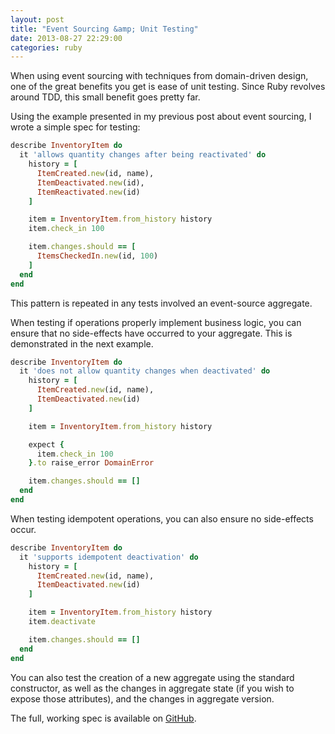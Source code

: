 ```yaml
---
layout: post
title: "Event Sourcing &amp; Unit Testing"
date: 2013-08-27 22:29:00
categories: ruby
---
```

When using event sourcing with techniques from domain-driven design, one of the great benefits you get is ease of unit testing. Since Ruby revolves around TDD, this small benefit goes pretty far.

Using the example presented in my previous post about event sourcing, I wrote a simple spec for testing:

```ruby
describe InventoryItem do
  it 'allows quantity changes after being reactivated' do
    history = [
      ItemCreated.new(id, name),
      ItemDeactivated.new(id),
      ItemReactivated.new(id)
    ]

    item = InventoryItem.from_history history
    item.check_in 100

    item.changes.should == [
      ItemsCheckedIn.new(id, 100)
    ]
  end
end
```

This pattern is repeated in any tests involved an event-source aggregate.

When testing if operations properly implement business logic, you can ensure that no side-effects have occurred to your aggregate. This is demonstrated in the next example.

```ruby
describe InventoryItem do
  it 'does not allow quantity changes when deactivated' do
    history = [
      ItemCreated.new(id, name),
      ItemDeactivated.new(id)
    ]

    item = InventoryItem.from_history history

    expect {
      item.check_in 100
    }.to raise_error DomainError

    item.changes.should == []
  end
end
```

When testing idempotent operations, you can also ensure no side-effects occur.

```ruby
describe InventoryItem do
  it 'supports idempotent deactivation' do
    history = [
      ItemCreated.new(id, name),
      ItemDeactivated.new(id)
    ]

    item = InventoryItem.from_history history
    item.deactivate

    item.changes.should == []
  end
end
```

You can also test the creation of a new aggregate using the standard constructor, as well as the changes in aggregate state (if you wish to expose those attributes), and the changes in aggregate version.

The full, working spec is available on [GitHub](https://github.com/ianunruh/simple_es).
